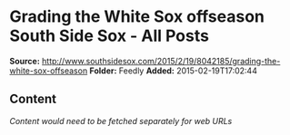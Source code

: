 # Grading the White Sox offseason South Side Sox - All Posts

**Source:** http://www.southsidesox.com/2015/2/19/8042185/grading-the-white-sox-offseason
**Folder:** Feedly
**Added:** 2015-02-19T17:02:44




## Content
*Content would need to be fetched separately for web URLs*
